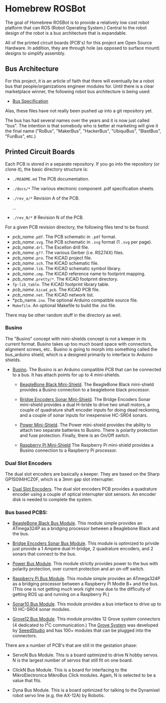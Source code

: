 # Homebrew ROSBot

The goal of Homebrew ROSBot is to provide a relatively low cost
robot platform that can ROS (Robot Operating System.)  Central
to the robot design of the robot is a bus architecture that is
expandable.

All of the printed circuit boards (PCB's) for this project are
Open Source Hardware.  In addition, they are through hole (as
opposed to surface mount) designs to simplify assembly.

## Bus Architecture

For this project, it is an article of faith that there will
eventually be a robot bus that people/organizations engineer
modules for. Until there is a clear marketplace winner, the
following robot bus architecture is being used:

* [Bus Specification](http://gramlich.net/projects/robus/specifications.html)

Alas, these files have not really been pushed up into a git
repository yet.

The bus has had several names over the years and it is now just
called "bus".  The intention is that somebody who is better at
marketing will give it the final name ("RoBus", "MakerBus",
"HackerBus", "UbiquiBus", "BlastBus", "FunBus", etc.)

## Printed Circuit Boards

Each PCB is stored in a separate repository.  If you go into the
repository (or clone it), the basic directory structure is:

* `./README.md`  The PCB documentation.
* `./docs/*` The various electronic component .pdf specification sheets.
* `./rev_a/*` Revision A of the PCB.

     ...

* `./rev_N/*` # Revision N of the PCB.

For a given PCB revision directory, the following files tend to be found:

* *pcb_name*`.pdf`.  The PCB schematic in `.pdf` format.
* *pcb_name*`.svg`.  The PCB schematic in `.svg` format (1 `.svg` per page).
* *pcb_name*`.drl`.  The Excellon drill file.
* *pcb_name*`.g??`.  The various Gerber (i.e. RS274X) files.
* *pcb_name*`.pro`.  The KiCAD project file.
* *pcb_name*`.sch`.  The KiCAD schematic file.
* *pcb_name*`.lib`.  The KiCAD schematic symbol library.
* *pcb_name*`.cmp`.  The KiCAD reference name to footprint mapping.
* *pcb_name*`.pretty/*`.  The KiCAD footprint directory.
* `fp-lib_table`.  The KiCAD footprint library table.
* *pcb_name*`.kicad_pcb`.  The KiCAD PCB file.
* *pcb_name*`.net`.  The KiCAD network list.
* *pcb_name`.ino`.   The optional Arduino compatible source file.
* `Makefile`.  An optional Makefile to build the .ino file.

There may be other random stuff in the directory as well.

### Busino

The "Busino" concept with mini-shields concept is not a keeper in its
current format.  Busino takes up too much board space with connectors,
alignment screws, etc..  Busino is going to morph into something called
the bus_arduino shield, which is a designed primarily to interface to
Arduino shields.

* [Busino](https://github.com/waynegramlich/busino).
  The Busino is an Arduino compatible PCB that can be connected
  to a bus.  It has attach points for up to 4 mini-shields.

  * [BeagleBone Black Mini-Shield](https://github.com/waynegramlich/mini_beaglebone_black).
    The BeagleBone Black mini-shield provides a Busino connection to
    a beaglebone black processor.

  * [Bridge Encoders Sonar Mini-Shield](https://github.com/waynegramlich/mini_bridge_encoders_sonar).
    The Bridge Encoders Sonar mini-shield provides a dual H-bride
    to drive two small motors, a couple of quadrature shaft encoder
    inputs for doing dead reckoning, and a couple of sonar inputs
    for inexpensive HC-SR04 sonars.

  * [Power Mini-Shield](https://github.com/waynegramlich/mini_power).
    The Power mini-shield provides the ability to attach two separate
    batteries to Busino.  There is polarity protection and fuse
    protection.  Finally, there is an On/Off switch.

  * [Raspberry Pi Mini-Shield](https://github.com/waynegramlich/mini_raspberry_pi)
    The Raspberry Pi mini-shield provides a Busino connection to
    a Raspberry Pi processor.


### Dual Slot Encoders

The dual slot encoders are basically a keeper.  They are based on the
Sharp GP1S094HCZ0F, which is a 3mm gap slot interrupter.

* [Dual Slot Encoders](https://github.com/waynegramlich/dual_slot_encoders).
    The dual slot encoders PCB provides a quadrature encoder using
    a couple of optical interrupter slot sensors.  An encoder disk
    is needed to complete the system.

### Bus based PCBS:

* [BeagleBone Black Bus Module](https://github.com/waynegramlich/bus_beaglebone).
  This module simple provides an ATmega324P as a bridging processor
  between a Beaglebone Black and the bus.

* [Bridge Encoders Sonar Bus Module](https://github.com/waynegramlich/bus_bridge_encoders_sonar).
  This module is optimized to privide just provide a 1 Ampere dual
  H-bridge, 2 quadrature encoders, and 2 sonars that connect to the
  bus.

* [Power Bus Module](https://github.com/waynegramlich/bus_power).
  This module strictly provides power to the bus with polarity
  protection, over current protection and an on-off switch.

* [Raspberry Pi Bus Module](https://github.com/waynegramlich/bus_raspberry_pi).
  This module simple provides an ATmega324P as a bridging processor
  between a Raspberry Pi Modle B+ and the bus.  (This one is not getting
  much work right now due to the difficulty of getting ROS up and running
  on a Raspberry Pi.)

* [Sonar10 Bus Module](https://github.com/waynegramlich/bus_sonar10).
  This module provides a bus interface to drive up to 10 HC-SR04
  sonar modules.

* [Grove12 Bus Module](https://github.com/waynegramlich/bus_grove10).
  This module provides 12 Grove system connectors (4 dedicated to
  I<Sup>2</Sup>C communication.)  The
  [Grove System](http://www.seeedstudio.com/wiki/GROVE_System) was
  developed by [SeeedStudio](http://www.seeedstudio.com/) and
  has 100+ modules that can be plugged into the connectors.

There are a number of PCB's that are still in the gestation phase:

* ServoN Bus Module.  This is a board optimized to drive N hobby servos.
  N is the largest number of servos that still fit on one board.

* ClickN Bus Module.  This is a board for interfacing to the
  MikroElectronica MikroBus Click modules.  Again, N is selected
  to be a value that fits.

* Dyna Bus Module.  This is a board optimized for talking to the
  Dynamixel robot servo line (e.g. the AX-12A) by Robotis.




